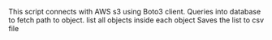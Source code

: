 This script connects with AWS s3 using Boto3 client.
Queries into database to fetch path to object.
list all objects inside each object
Saves the list to csv file


